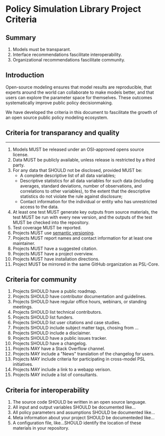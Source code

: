 
Policy Simulation Library Project Criteria
============================================

Summary
-------

1. Models must be transparant.   
1. Interface recommendations fascilitate interoperability. 
1. Organizational recommendations fascilitate community.  

Introduction
-------------

Open-source modeling ensures that model results are reproducible, that experts around the world can collaborate to make models better, and that users can explore the parameter space for themselves. These outcomes systematically improve public policy decisionmaking. 

We have developed the criteria in this document to fascilitate the growth of an open source public policy modeling ecosystem.

Criteria for transparancy and quality
---------
-------------------------

1. Models MUST be released under an OSI-approved opens source license.   
1. Data MUST be publicly available, unless release is restricted by a third party. 
1. For any data that SHOULD not be disclosed, provided MUST be:
	- A complete descriptive list of all data variables; 
	- Descriptive statistics for all data variables for such data (including averages, standard deviations, number of observations, and correlations to other variables), to the extent that the descriptive statistics do not violate the rule against disclosure;
	- Contact information for the individual or entity who has unrestricted access to the data. 
1. At least one test MUST generate key outputs from source materials, the test MUST be run with every new version, and the outputs of the test MUST be checked into the repository.  
1. Test coverage MUST be reported. 
1. Projects MUST use [semantic versioning][1]. 
1. Projects MUST report names and contact information for at least one maintainer. 
1. Projects MUST have a suggested citation. 
1. Projects MUST have a project overview. 
1. Projects MUST have installation directions. 
1. Project MUST be mirrored in the same GitHub organization as PSL-Core.

Criteria for community
------------------------

1. Projects SHOULD have a public roadmap.
1. Projects SHOULD have contributor documentation and guidelines. 
1. Projects SHOULD have regular office hours, webinars, or standing meetings. 
1. Projects SHOULD list technical contributors. 
1. Projects SHOULD list funders. 
1. Projects SHOULD list user citations and case studies. 
1. Projects SHOULD include subject matter tags, chosing from ...  
1. Projects SHOULD include a disclaimer. 
1. Projects SHOULD have a public issues tracker.
1. Projects SHOULD have a changelog. 
1. Projects MAY have a Stack Overflow channel. 
1. Projects MAY include a "News" translation of the changelog for users. 
1. Projects MAY include criteria for participating in cross-model PSL initiatives. 
1. Projects MAY include a link to a webapp verison. 
1. Projects MAY include a list of consultants. 


Criteria for interoperability
------------- 

1. The source code SHOULD be written in an open source language. 
1. All input and output variables SHOULD be documented like...
1. All policy parameters and assumptions SHOULD be documented like...
1. Meta information about your project SHOULD be documenteded like... 
1. A configuration file, like...SHOULD identify the location of these materials in your repository. 




[1]: https://semver.org/